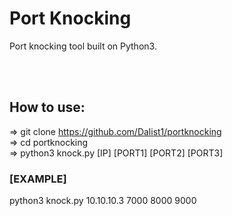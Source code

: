 # Port Knocking

Port knocking tool built on Python3.

<br>
<br>

## How to use:

=> git clone https://github.com/Dalist1/portknocking<br>
=> cd portknocking<br>
=> python3 knock.py [IP] [PORT1] [PORT2] [PORT3]<br>

### [EXAMPLE]<br>
python3 knock.py 10.10.10.3 7000 8000 9000







